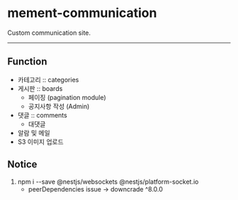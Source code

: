 # mement-communication
Custom communication site.

---

## Function
+ 카테고리 :: categories
+ 게시판 :: boards
    + 페이징 (pagination module)
    + 공지사항 작성 (Admin)
+ 댓글 :: comments
    + 대댓글
+ 알람 및 메일
+ S3 이미지 업로드


## Notice
1. npm i --save @nestjs/websockets @nestjs/platform-socket.io
    + peerDependencies issue -> downcrade ^8.0.0